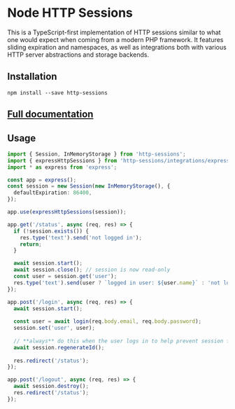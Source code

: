 # Node HTTP Sessions

This is a TypeScript-first implementation of HTTP sessions
similar to what one would expect when coming from a modern PHP
framework. It features sliding expiration and namespaces, as well
as integrations both with various HTTP server abstractions
and storage backends.

## Installation

```shell
npm install --save http-sessions
```

## [Full documentation](docs/index.md)

## Usage

```typescript
import { Session, InMemoryStorage } from 'http-sessions';
import { expressHttpSessions } from 'http-sessions/integrations/express';
import * as express from 'express';

const app = express();
const session = new Session(new InMemoryStorage(), {
  defaultExpiration: 86400,
});

app.use(expressHttpSessions(session));

app.get('/status', async (req, res) => {
  if (!session.exists()) {
    res.type('text').send('not logged in');
    return;
  }

  await session.start();
  await session.close(); // session is now read-only
  const user = session.get('user');
  res.type('text').send(user ? `logged in user: ${user.name}` : 'not logged in');
});

app.post('/login', async (req, res) => {
  await session.start();
  
  const user = await login(req.body.email, req.body.password);
  session.set('user', user);
  
  // **always** do this when the user logs in to help prevent session fixation attacks:
  await session.regenerateId();
  
  res.redirect('/status');
});

app.post('/logout', async (req, res) => {
  await session.destroy();
  res.redirect('/status');
});
```
